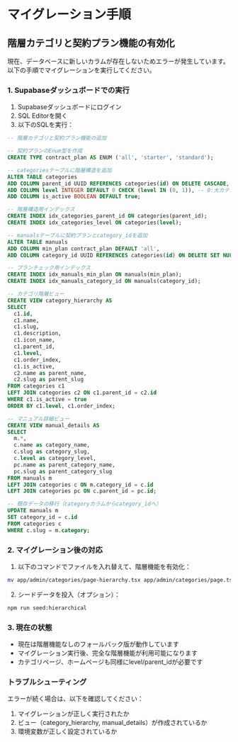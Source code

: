 # マイグレーション手順

## 階層カテゴリと契約プラン機能の有効化

現在、データベースに新しいカラムが存在しないためエラーが発生しています。
以下の手順でマイグレーションを実行してください。

### 1. Supabaseダッシュボードでの実行

1. Supabaseダッシュボードにログイン
2. SQL Editorを開く
3. 以下のSQLを実行：

```sql
-- 階層カテゴリと契約プラン機能の追加

-- 契約プランのEnum型を作成
CREATE TYPE contract_plan AS ENUM ('all', 'starter', 'standard');

-- categoriesテーブルに階層構造を追加
ALTER TABLE categories 
ADD COLUMN parent_id UUID REFERENCES categories(id) ON DELETE CASCADE,
ADD COLUMN level INTEGER DEFAULT 0 CHECK (level IN (0, 1)), -- 0:大カテゴリ, 1:中カテゴリ
ADD COLUMN is_active BOOLEAN DEFAULT true;

-- 階層構造用インデックス
CREATE INDEX idx_categories_parent_id ON categories(parent_id);
CREATE INDEX idx_categories_level ON categories(level);

-- manualsテーブルに契約プランとcategory_idを追加
ALTER TABLE manuals 
ADD COLUMN min_plan contract_plan DEFAULT 'all',
ADD COLUMN category_id UUID REFERENCES categories(id) ON DELETE SET NULL;

-- プランチェック用インデックス
CREATE INDEX idx_manuals_min_plan ON manuals(min_plan);
CREATE INDEX idx_manuals_category_id ON manuals(category_id);

-- カテゴリ階層ビュー
CREATE VIEW category_hierarchy AS
SELECT 
  c1.id,
  c1.name,
  c1.slug,
  c1.description,
  c1.icon_name,
  c1.parent_id,
  c1.level,
  c1.order_index,
  c1.is_active,
  c2.name as parent_name,
  c2.slug as parent_slug
FROM categories c1
LEFT JOIN categories c2 ON c1.parent_id = c2.id
WHERE c1.is_active = true
ORDER BY c1.level, c1.order_index;

-- マニュアル詳細ビュー
CREATE VIEW manual_details AS
SELECT 
  m.*,
  c.name as category_name,
  c.slug as category_slug,
  c.level as category_level,
  pc.name as parent_category_name,
  pc.slug as parent_category_slug
FROM manuals m
LEFT JOIN categories c ON m.category_id = c.id
LEFT JOIN categories pc ON c.parent_id = pc.id;

-- 既存データの移行（categoryカラムからcategory_idへ）
UPDATE manuals m
SET category_id = c.id
FROM categories c
WHERE c.slug = m.category;
```

### 2. マイグレーション後の対応

1. 以下のコマンドでファイルを入れ替えて、階層機能を有効化：
```bash
mv app/admin/categories/page-hierarchy.tsx app/admin/categories/page.tsx
```

2. シードデータを投入（オプション）：
```bash
npm run seed:hierarchical
```

### 3. 現在の状態

- 現在は階層機能なしのフォールバック版が動作しています
- マイグレーション実行後、完全な階層機能が利用可能になります
- カテゴリページ、ホームページも同様にlevel/parent_idが必要です

### トラブルシューティング

エラーが続く場合は、以下を確認してください：

1. マイグレーションが正しく実行されたか
2. ビュー（category_hierarchy, manual_details）が作成されているか
3. 環境変数が正しく設定されているか